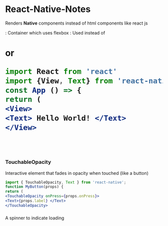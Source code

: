# React-Native-Notes
Renders **Native** components instead of html components like react js <br>

**<View>**: Container which uses flexbox
**<Text>**: Used instead of <h1> or <p>


```jsx
import React from 'react'
import {View, Text} from 'react-native
const App () => {
return (
<View>
<Text> Hello World! </Text>
</View>
```
<br>

### TouchableOpacity
Interactive element that fades in opacity when touched (like a button)

```jsx
import { TouchableOpacity, Text } from 'react-native';
function MyButton(props) {
return (
<TouchableOpacity onPress={props.onPress}>
<Text>{props.label} </Text>
</TouchableOpacity>
```

### <ActivityIndicator>
A spinner to indicate loading
